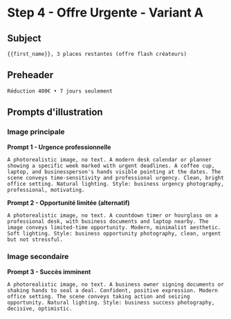 # Step 4 - Offre Urgente - Variant A

## Subject
```
{{first_name}}, 3 places restantes (offre flash créateurs)
```

## Preheader
```
Réduction 400€ • 7 jours seulement
```

## Prompts d'illustration

### Image principale

**Prompt 1 - Urgence professionnelle**
```
A photorealistic image, no text. A modern desk calendar or planner showing a specific week marked with urgent deadlines. A coffee cup, laptop, and businessperson's hands visible pointing at the dates. The scene conveys time-sensitivity and professional urgency. Clean, bright office setting. Natural lighting. Style: business urgency photography, professional, motivating.
```

**Prompt 2 - Opportunité limitée (alternatif)**
```
A photorealistic image, no text. A countdown timer or hourglass on a professional desk, with business documents and laptop nearby. The image conveys limited-time opportunity. Modern, minimalist aesthetic. Soft lighting. Style: business opportunity photography, clean, urgent but not stressful.
```

### Image secondaire

**Prompt 3 - Succès imminent**
```
A photorealistic image, no text. A business owner signing documents or shaking hands to seal a deal. Confident, positive expression. Modern office setting. The scene conveys taking action and seizing opportunity. Natural lighting. Style: business success photography, decisive, optimistic.
```
